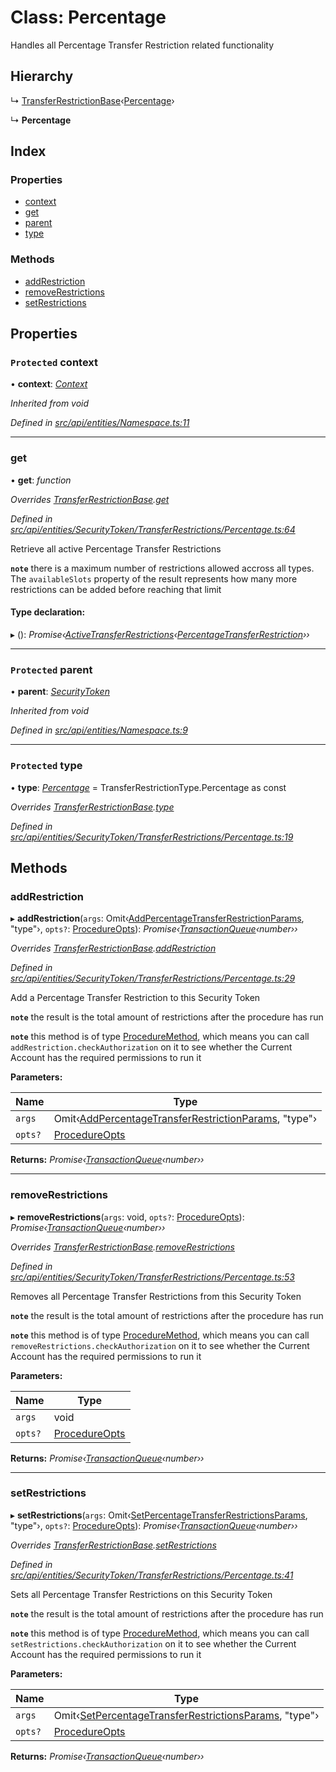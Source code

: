 # Class: Percentage

Handles all Percentage Transfer Restriction related functionality

## Hierarchy

  ↳ [TransferRestrictionBase](transferrestrictionbase.md)‹[Percentage](../enums/transferrestrictiontype.md#percentage)›

  ↳ **Percentage**

## Index

### Properties

* [context](percentage.md#protected-context)
* [get](percentage.md#get)
* [parent](percentage.md#protected-parent)
* [type](percentage.md#protected-type)

### Methods

* [addRestriction](percentage.md#addrestriction)
* [removeRestrictions](percentage.md#removerestrictions)
* [setRestrictions](percentage.md#setrestrictions)

## Properties

### `Protected` context

• **context**: *[Context](context.md)*

*Inherited from void*

*Defined in [src/api/entities/Namespace.ts:11](https://github.com/PolymathNetwork/polymesh-sdk/blob/56921667/src/api/entities/Namespace.ts#L11)*

___

###  get

• **get**: *function*

*Overrides [TransferRestrictionBase](transferrestrictionbase.md).[get](transferrestrictionbase.md#get)*

*Defined in [src/api/entities/SecurityToken/TransferRestrictions/Percentage.ts:64](https://github.com/PolymathNetwork/polymesh-sdk/blob/56921667/src/api/entities/SecurityToken/TransferRestrictions/Percentage.ts#L64)*

Retrieve all active Percentage Transfer Restrictions

**`note`** there is a maximum number of restrictions allowed accross all types.
  The `availableSlots` property of the result represents how many more restrictions can be added
  before reaching that limit

#### Type declaration:

▸ (): *Promise‹[ActiveTransferRestrictions](../interfaces/activetransferrestrictions.md)‹[PercentageTransferRestriction](../interfaces/percentagetransferrestriction.md)››*

___

### `Protected` parent

• **parent**: *[SecurityToken](securitytoken.md)*

*Inherited from void*

*Defined in [src/api/entities/Namespace.ts:9](https://github.com/PolymathNetwork/polymesh-sdk/blob/56921667/src/api/entities/Namespace.ts#L9)*

___

### `Protected` type

• **type**: *[Percentage](../enums/transferrestrictiontype.md#percentage)* = TransferRestrictionType.Percentage as const

*Overrides [TransferRestrictionBase](transferrestrictionbase.md).[type](transferrestrictionbase.md#protected-abstract-type)*

*Defined in [src/api/entities/SecurityToken/TransferRestrictions/Percentage.ts:19](https://github.com/PolymathNetwork/polymesh-sdk/blob/56921667/src/api/entities/SecurityToken/TransferRestrictions/Percentage.ts#L19)*

## Methods

###  addRestriction

▸ **addRestriction**(`args`: Omit‹[AddPercentageTransferRestrictionParams](../globals.md#addpercentagetransferrestrictionparams), "type"›, `opts?`: [ProcedureOpts](../interfaces/procedureopts.md)): *Promise‹[TransactionQueue](transactionqueue.md)‹number››*

*Overrides [TransferRestrictionBase](transferrestrictionbase.md).[addRestriction](transferrestrictionbase.md#addrestriction)*

*Defined in [src/api/entities/SecurityToken/TransferRestrictions/Percentage.ts:29](https://github.com/PolymathNetwork/polymesh-sdk/blob/56921667/src/api/entities/SecurityToken/TransferRestrictions/Percentage.ts#L29)*

Add a Percentage Transfer Restriction to this Security Token

**`note`** the result is the total amount of restrictions after the procedure has run

**`note`** this method is of type [ProcedureMethod](../interfaces/proceduremethod.md), which means you can call `addRestriction.checkAuthorization`
  on it to see whether the Current Account has the required permissions to run it

**Parameters:**

Name | Type |
------ | ------ |
`args` | Omit‹[AddPercentageTransferRestrictionParams](../globals.md#addpercentagetransferrestrictionparams), "type"› |
`opts?` | [ProcedureOpts](../interfaces/procedureopts.md) |

**Returns:** *Promise‹[TransactionQueue](transactionqueue.md)‹number››*

___

###  removeRestrictions

▸ **removeRestrictions**(`args`: void, `opts?`: [ProcedureOpts](../interfaces/procedureopts.md)): *Promise‹[TransactionQueue](transactionqueue.md)‹number››*

*Overrides [TransferRestrictionBase](transferrestrictionbase.md).[removeRestrictions](transferrestrictionbase.md#removerestrictions)*

*Defined in [src/api/entities/SecurityToken/TransferRestrictions/Percentage.ts:53](https://github.com/PolymathNetwork/polymesh-sdk/blob/56921667/src/api/entities/SecurityToken/TransferRestrictions/Percentage.ts#L53)*

Removes all Percentage Transfer Restrictions from this Security Token

**`note`** the result is the total amount of restrictions after the procedure has run

**`note`** this method is of type [ProcedureMethod](../interfaces/proceduremethod.md), which means you can call `removeRestrictions.checkAuthorization`
  on it to see whether the Current Account has the required permissions to run it

**Parameters:**

Name | Type |
------ | ------ |
`args` | void |
`opts?` | [ProcedureOpts](../interfaces/procedureopts.md) |

**Returns:** *Promise‹[TransactionQueue](transactionqueue.md)‹number››*

___

###  setRestrictions

▸ **setRestrictions**(`args`: Omit‹[SetPercentageTransferRestrictionsParams](../interfaces/setpercentagetransferrestrictionsparams.md), "type"›, `opts?`: [ProcedureOpts](../interfaces/procedureopts.md)): *Promise‹[TransactionQueue](transactionqueue.md)‹number››*

*Overrides [TransferRestrictionBase](transferrestrictionbase.md).[setRestrictions](transferrestrictionbase.md#setrestrictions)*

*Defined in [src/api/entities/SecurityToken/TransferRestrictions/Percentage.ts:41](https://github.com/PolymathNetwork/polymesh-sdk/blob/56921667/src/api/entities/SecurityToken/TransferRestrictions/Percentage.ts#L41)*

Sets all Percentage Transfer Restrictions on this Security Token

**`note`** the result is the total amount of restrictions after the procedure has run

**`note`** this method is of type [ProcedureMethod](../interfaces/proceduremethod.md), which means you can call `setRestrictions.checkAuthorization`
  on it to see whether the Current Account has the required permissions to run it

**Parameters:**

Name | Type |
------ | ------ |
`args` | Omit‹[SetPercentageTransferRestrictionsParams](../interfaces/setpercentagetransferrestrictionsparams.md), "type"› |
`opts?` | [ProcedureOpts](../interfaces/procedureopts.md) |

**Returns:** *Promise‹[TransactionQueue](transactionqueue.md)‹number››*
